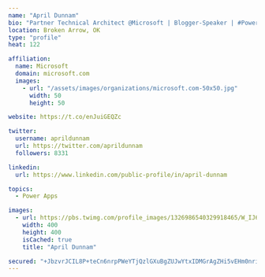 ```yaml
---
name: "April Dunnam"
bio: "Partner Technical Architect @Microsoft | Blogger-Speaker | #PowerApps, #PowerAutomate, #Office365, #SharePoint | #WIT | #Karaoke Queen"
location: Broken Arrow, OK
type: "profile"
heat: 122

affiliation:
  name: Microsoft
  domain: microsoft.com
  images:
    - url: "/assets/images/organizations/microsoft.com-50x50.jpg"
      width: 50
      height: 50

website: https://t.co/enJuiGEQZc

twitter:
  username: aprildunnam
  url: https://twitter.com/aprildunnam
  followers: 8331

linkedin:
  url: https://www.linkedin.com/public-profile/in/april-dunnam

topics:
  - Power Apps

images:
  - url: https://pbs.twimg.com/profile_images/1326986540329918465/W_IJ6Ih2_400x400.jpg
    width: 400
    height: 400
    isCached: true
    title: "April Dunnam"

secured: "+JbzvrJCIL8P+teCn6nrpPWeYTjQzlGXuBgZUJwYtxIDMGrAgZHi5vEHm0nri7nWZi/7JS8hVHXZn4dEfeQ15DU2s/1saBcq65tD0wtw2VUlrEdVp2zkg4vJd5mumcQd3oFqQrs19djJojfE6lpOdK4mYafJXIJpxcCxbErIE+TNtorW+Ob8i6DMAMta8WegUo/bp6K6y+KeDABSqkFEwbciSxT5oo8sEZbjWD0BqepWM9uKu2y8Jtj4E67pB7Tst/NEQKUDt6RtAkSmOLMu63IWdXhldUxZBlPbAl+lmjUvGKPf0ZOH1u0k/vTj2CCc7cNFn18yZZoOlxYNfQkkIr71Y2BN5YHwZ54va7fydS9/LooRaPj/q3Pgd+q4s0l1WH7ZKvwt4qCHhzU04s5Su24cF6ow5O7zM/INXMJvLAU=;b3ARmRx+O7gmq3pV8d/8Pw=="
---
```


